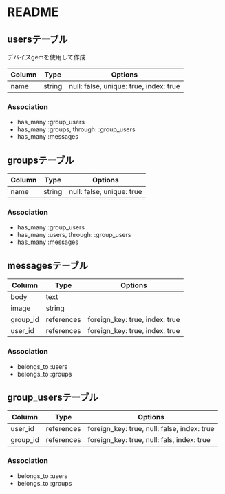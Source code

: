 # README


## usersテーブル
デバイスgemを使用して作成

|Column|Type|Options|
|------|----|-------|
|name|string|null: false, unique: true, index: true|


### Association
- has_many :group_users
- has_many :groups, through: :group_users
- has_many :messages

## groupsテーブル

|Column|Type|Options|
|------|----|-------|
|name|string|null: false, unique: true|

### Association
- has_many :group_users
- has_many :users, through: :group_users
- has_many :messages

## messagesテーブル

 |Column|Type|Options|
 |------|----|-------|
 |body|text||
 |image|string||
 |group_id|references|foreign_key: true, index: true|
 |user_id|references|foreign_key: true, index: true|

 ### Association
- belongs_to :users
- belongs_to :groups


 ## group_usersテーブル

 |Column|Type|Options|
 |------|----|-------|
 |user_id|references|foreign_key: true, null: false, index: true|
 |group_id|references|foreign_key: true, null: fals, index: true|

 ### Association
- belongs_to :users
- belongs_to :groups
